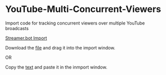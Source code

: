 # YouTube-Multi-Concurrent-Viewers
Import code for tracking concurrent viewers over multiple YouTube broadcasts

[Streamer.bot Import](https://github.com/Haunter56/YouTube-Multi-Concurrent-Viewers/blob/main/mutli_YT_stream_concurrent_viewers.sb)

Download the [file](https://github.com/Haunter56/YouTube-Multi-Concurrent-Viewers/blob/main/mutli_YT_stream_concurrent_viewers.sb) and drag it into the import window.

OR

Copy the [text](https://github.com/Haunter56/YouTube-Multi-Concurrent-Viewers/blob/main/mutli_YT_stream_concurrent_viewers.sb) and paste it in the inmport window.
